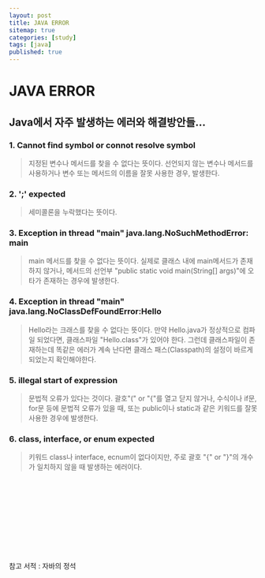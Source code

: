 ```yaml
---
layout: post
title: JAVA ERROR
sitemap: true
categories: [study]
tags: [java]
published: true
---
```

# JAVA ERROR

## Java에서 자주 발생하는 에러와 해결방안들...

### 1. Cannot find symbol or connot resolve symbol 
> 지정된 변수나 메서드를 찾을 수 없다는 뜻이다.
선언되지 않는 변수나 메서드를 사용하거나 변수 또는 메서드의 이름을 잘못 사용한 경우, 발생한다.

### 2. ';' expected
> 세미콜론을 누락했다는 뜻이다.

### 3. Exception in thread "main" java.lang.NoSuchMethodError: main
> main 메서드를 찾을 수 없다는 뜻이다.
실제로 클래스 내에 main메서드가 존재하지 않거나, 
메서드의 선언부 "public static void main(String[] args)"에 오타가 존재하는 경우에 발생한다.

### 4. Exception in thread "main" java.lang.NoClassDefFoundError:Hello
> Hello라는 크래스를 찾을 수 없다는 뜻이다. 
만약 Hello.java가 정상적으로 컴파일 되었다면, 클래스파일 "Hello.class"가 있어야 한다. 
그런데 클래스파일이 존재하는데 똑같은 에러가 계속 난다면 클래스 패스(Classpath)의 설정이 바르게 되었는지 확인해야한다. 

### 5. illegal start of expression 
> 문법적 오류가 있다는 것이다.
괄호"(" or "{"를 열고 닫지 않거나, 수식이나 if문, for문 등에 문법적 오류가 있을 때,
또는 public이나 static과 같은 키워드를 잘못 사용한 경우에 발생한다. 

### 6. class, interface, or enum expected
> 키워드 class나 interface, ecnum이 없다이지만, 
주로 괄호 "{" or "}"의 개수가 일치하지 않을 때 발생하는 에러이다. 



<br><br>
<br><br><br>
<br><br><br>
<br>


참고 서적 : 자바의 정석 





